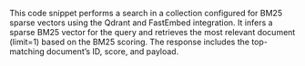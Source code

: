 This code snippet performs a search in a collection configured for BM25 sparse vectors using the Qdrant and FastEmbed integration. It infers a sparse BM25 vector for the query and retrieves the most relevant document (limit=1) based on the BM25 scoring. The response includes the top-matching document’s ID, score, and payload.